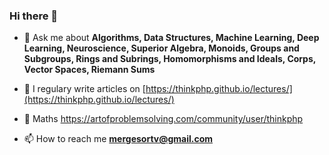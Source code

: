 ### Hi there 👋

- 💬 Ask me about **Algorithms, Data Structures, Machine Learning, Deep Learning, Neuroscience, Superior Algebra, Monoids, Groups and Subgroups, Rings and Subrings, Homomorphisms and Ideals, Corps, Vector Spaces, Riemann Sums**

- 📝 I regulary write articles on [https://thinkphp.github.io/lectures/](https://thinkphp.github.io/lectures/)

- 🌱 Maths https://artofproblemsolving.com/community/user/thinkphp

- 📫 How to reach me **mergesortv@gmail.com**

<!--
**thinkphp/thinkphp** is a ✨ _special_ ✨ repository because its `README.md` (this file) appears on your GitHub profile.

Here are some ideas to get you started:

- 🔭 I’m currently working on ...
- 🌱 I’m currently learning ...
- 👯 I’m looking to collaborate on ...
- 🤔 I’m looking for help with ...
- 💬 Ask me about ...
- 📫 How to reach me: ...
- 😄 Pronouns: ...
- ⚡ Fun fact: ...
-->
